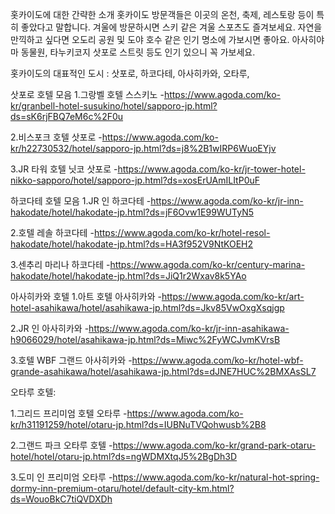 홋카이도에 대한 간략한 소개
홋카이도 방문객들은 이곳의 온천, 축제, 레스토랑 등이 특히 좋았다고 말합니다. 겨울에 방문하시면 스키 같은 겨울 스포츠도 즐겨보세요. 자연을 만끽하고 싶다면 오도리 공원 및 도야 호수 같은 인기 명소에 가보시면 좋아요. 아사히야마 동물원, 타누키코지 삿포로 스트릿 등도 인기 있으니 꼭 가보세요.


홋카이도의 대표적인 도시
: 삿포로, 하코다테, 아사히카와, 오타루, 

삿포로 호텔 모음
1.그랑벨 호텔 스스키노
-https://www.agoda.com/ko-kr/granbell-hotel-susukino/hotel/sapporo-jp.html?ds=sK6rjFBQ7eM6c%2F0u

2.비스포크 호텔 삿포로 
-https://www.agoda.com/ko-kr/h22730532/hotel/sapporo-jp.html?ds=j8%2B1wIRP6WuoEYjv

3.JR 타워 호텔 닛코 삿포로
-https://www.agoda.com/ko-kr/jr-tower-hotel-nikko-sapporo/hotel/sapporo-jp.html?ds=xosErUAmILItP0uF


하코다테 호텔 모음
1.JR 인 하코다테
-https://www.agoda.com/ko-kr/jr-inn-hakodate/hotel/hakodate-jp.html?ds=jF6Ovw1E99WUTyN5

2.호텔 레솔 하코다테
-https://www.agoda.com/ko-kr/hotel-resol-hakodate/hotel/hakodate-jp.html?ds=HA3f952V9NtKOEH2

3.센추리 마리나 하코다테
-https://www.agoda.com/ko-kr/century-marina-hakodate/hotel/hakodate-jp.html?ds=JiQ1r2Wxav8k5YAo

아사히카와 호텔
1.아트 호텔 아사히카와
-https://www.agoda.com/ko-kr/art-hotel-asahikawa/hotel/asahikawa-jp.html?ds=Jkv85VwOxgXsqjgp

2.JR 인 아사히카와
-https://www.agoda.com/ko-kr/jr-inn-asahikawa-h9066029/hotel/asahikawa-jp.html?ds=Miwc%2FyWCJvmKVrsB

3.호텔 WBF 그랜드 아사히카와
-https://www.agoda.com/ko-kr/hotel-wbf-grande-asahikawa/hotel/asahikawa-jp.html?ds=dJNE7HUC%2BMXAsSL7

오타루 호텔:

1.그리드 프리미엄 호텔 오타루
-https://www.agoda.com/ko-kr/h31191259/hotel/otaru-jp.html?ds=IUBNuTVQohwusb%2B8

2.그랜드 파크 오타루 호텔
-https://www.agoda.com/ko-kr/grand-park-otaru-hotel/hotel/otaru-jp.html?ds=ngWDMXtqJ5%2BgDh3D

3.도미 인 프리미엄 오타루
-https://www.agoda.com/ko-kr/natural-hot-spring-dormy-inn-premium-otaru/hotel/default-city-km.html?ds=WouoBkC7tiQVDXDh